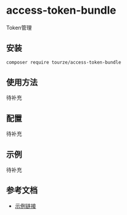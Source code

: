 # access-token-bundle

Token管理

## 安装

```bash
composer require tourze/access-token-bundle
```

## 使用方法

待补充

## 配置

待补充

## 示例

待补充

## 参考文档

- [示例链接](https://example.com)
